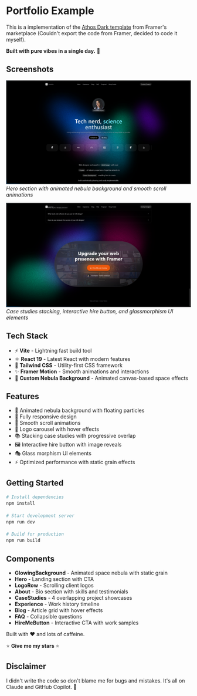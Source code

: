 # Portfolio Example

This is a implementation of the [Athos Dark template](https://www.framer.com/marketplace/templates/athos-dark/) from Framer's marketplace (Couldn't export the code from Framer, decided to code it myself).

**Built with pure vibes in a single day.** 🚀

## Screenshots

![Portfolio Hero Section](https://raw.githubusercontent.com/YuldShah/Portfolio-example/main/public/screenshots/image.png)
*Hero section with animated nebula background and smooth scroll animations*

![Portfolio Components](https://raw.githubusercontent.com/YuldShah/Portfolio-example/main/public/screenshots/image1.png)
*Case studies stacking, interactive hire button, and glassmorphism UI elements*

## Tech Stack

- ⚡ **Vite** - Lightning fast build tool
- ⚛️ **React 19** - Latest React with modern features
- 🎨 **Tailwind CSS** - Utility-first CSS framework
- ✨ **Framer Motion** - Smooth animations and interactions
- 🌌 **Custom Nebula Background** - Animated canvas-based space effects

## Features

- 🌟 Animated nebula background with floating particles
- 📱 Fully responsive design
- 🎯 Smooth scroll animations
- 🔄 Logo carousel with hover effects
- 📚 Stacking case studies with progressive overlap
- 🖼️ Interactive hire button with image reveals
- 🎭 Glass morphism UI elements
- ⚡ Optimized performance with static grain effects

## Getting Started

```bash
# Install dependencies
npm install

# Start development server
npm run dev

# Build for production
npm run build
```

## Components

- **GlowingBackground** - Animated space nebula with static grain
- **Hero** - Landing section with CTA
- **LogoRow** - Scrolling client logos
- **About** - Bio section with skills and testimonials
- **CaseStudies** - 4 overlapping project showcases
- **Experience** - Work history timeline
- **Blog** - Article grid with hover effects
- **FAQ** - Collapsible questions
- **HireMeButton** - Interactive CTA with work samples

Built with ❤️ and lots of caffeine.

⭐ **Give me my stars** ⭐

## Disclaimer

I didn't write the code so don't blame me for bugs and mistakes. It's all on Claude and GitHub Copilot. 🤖 